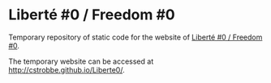 # Liberté #0 / Freedom #0
Temporary repository of static code for the website of [Liberté #0 / Freedom #0](http://liberte0.org/).

The temporary website can be accessed at http://cstrobbe.github.io/Liberte0/.
